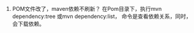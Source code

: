 1. POM文件改了，maven依赖不刷新？
   在Pom目录下，执行mvn dependency:tree 或mvn dependency:list，
   命令是查看依赖关系，同时，会下载依赖。